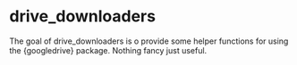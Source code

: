 
<!-- README.md is generated from README.Rmd. Please edit that file -->

# drive_downloaders

<!-- badges: start -->
<!-- badges: end -->

The goal of drive_downloaders is o provide some helper functions for
using the {googledrive} package. Nothing fancy just useful.

